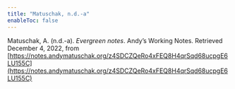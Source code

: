 ```yaml
---
title: "Matuschak, n.d.-a"
enableToc: false
---
```


Matuschak, A. (n.d.-a). *Evergreen notes*. Andyʼs Working Notes. Retrieved December 4, 2022, from [https://notes.andymatuschak.org/z4SDCZQeRo4xFEQ8H4qrSqd68ucpgE6LU155C](https://notes.andymatuschak.org/z4SDCZQeRo4xFEQ8H4qrSqd68ucpgE6LU155C)
